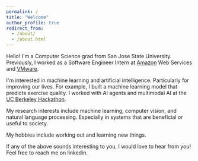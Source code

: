 ```yaml
---
permalink: /
title: "Welcome"
author_profile: true
redirect_from: 
  - /about/
  - /about.html
---
```


Hello! I'm a Computer Science grad from San Jose State University. Previously, I worked as a Software Engineer Intern at [Amazon](https://www.amazon.com/) Web Services and [VMware](https://www.vmware.com/).

I'm interested in machine learning and artificial intelligence. Particularly for improving our lives. For example, I built a machine learning model that predicts exercise quality. I worked with AI agents and multimodal AI at the [UC Berkeley Hackathon](https://devpost.com/software/style-sync?ref_content=user-portfolio&ref_feature=in_progress).

My research interests include machine learning, computer vision, and natural language processing. Especially in systems that are beneficial or useful to society.

My hobbies include working out and learning new things. 

If any of the above sounds interesting to you, I would love to hear from you! Feel free to reach me on linkedin.
